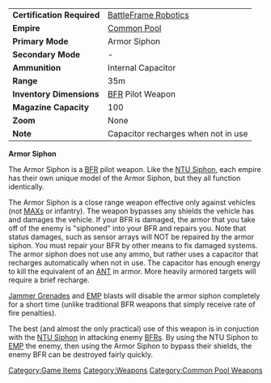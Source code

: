 |                            |                                                            |
| -------------------------- | ---------------------------------------------------------- |
| **Certification Required** | [BattleFrame Robotics](BattleFrame_Robotics.md) |
| **Empire**                 | [Common Pool](Common_Pool.md)                   |
| **Primary Mode**           | Armor Siphon                                               |
| **Secondary Mode**         | \-                                                         |
| **Ammunition**             | Internal Capacitor                                         |
| **Range**                  | 35m                                                        |
| **Inventory Dimensions**   | [BFR](BFR.md) Pilot Weapon                      |
| **Magazine Capacity**      | 100                                                        |
| **Zoom**                   | None                                                       |
| **Note**                   | Capacitor recharges when not in use                        |

**Armor Siphon**

The Armor Siphon is a [BFR](BFR.md) pilot weapon. Like the [NTU
Siphon](NTU_Siphon.md), each empire has their own unique model
of the Armor Siphon, but they all function identically.

The Armor Siphon is a close range weapon effective only against vehicles
(not [MAXs](MAX.md) or infantry). The weapon bypasses any
shields the vehicle has and damages the vehicle. If your BFR is damaged,
the armor that you take off of the enemy is "siphoned" into your BFR and
repairs you. Note that status damages, such as sensor arrays will NOT be
repaired by the armor siphon. You must repair your BFR by other means to
fix damaged systems. The armor siphon does not use any ammo, but rather
uses a capacitor that recharges automatically when not in use. The
capacitor has enough energy to kill the equivalent of an
[ANT](ANT.md) in armor. More heavily armored targets will
require a brief recharge.

[Jammer Grenades](Jammer_Grenade.md) and [EMP](EMP.md)
blasts will disable the armor siphon completely for a short time (unlike
traditional BFR weapons that simply receive rate of fire penalties).

The best (and almost the only practical) use of this weapon is in
conjuction with the [NTU Siphon](NTU_Siphon.md) in attacking
enemy [BFRs](BFR.md). By using the NTU Siphon to
[EMP](EMP.md) the enemy, then using the Armor Siphon to bypass
their shields, the enemy BFR can be destroyed fairly quickly.

[Category:Game Items](Category:Game_Items.md)
[Category:Weapons](Category:Weapons.md) [Category:Common Pool
Weapons](Category:Common_Pool_Weapons.md)
